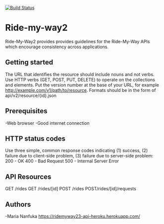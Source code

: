[![Build Status](https://travis-ci.org/mariamiah/Ride-my-way2.svg?branch=master)](https://travis-ci.org/mariamiah/Ride-my-way2)

# Ride-my-way2
Ride-My-Way2 provides provides guidelines for the Ride-My-Way APIs which encourage consistency across applications. 

## Getting started
The URL that identifies the resource should include nouns and not verbs.
Use HTTP verbs (GET, POST, PUT, DELETE) to operate on the collections and elements.
Put the version number at the base of your URL, for example http://example.com/v1/path/to/resource.
Formats should be in the form of api/v2/resource/{id}.json

## Prerequisites
-Web browser 
-Good internet connection

## HTTP status codes
Use three simple, common response codes indicating (1) success, (2) failure due to client-side problem, (3) failure due to server-side problem:
200 - OK
400 - Bad Request
500 - Internal Server Error

## API Resources
GET /rides
GET /rides/[id]
POST /rides
POST/rides/[id]/requests

## Authors
-Maria Nanfuka https://ridemyway23-api-heroku.herokuapp.com/

